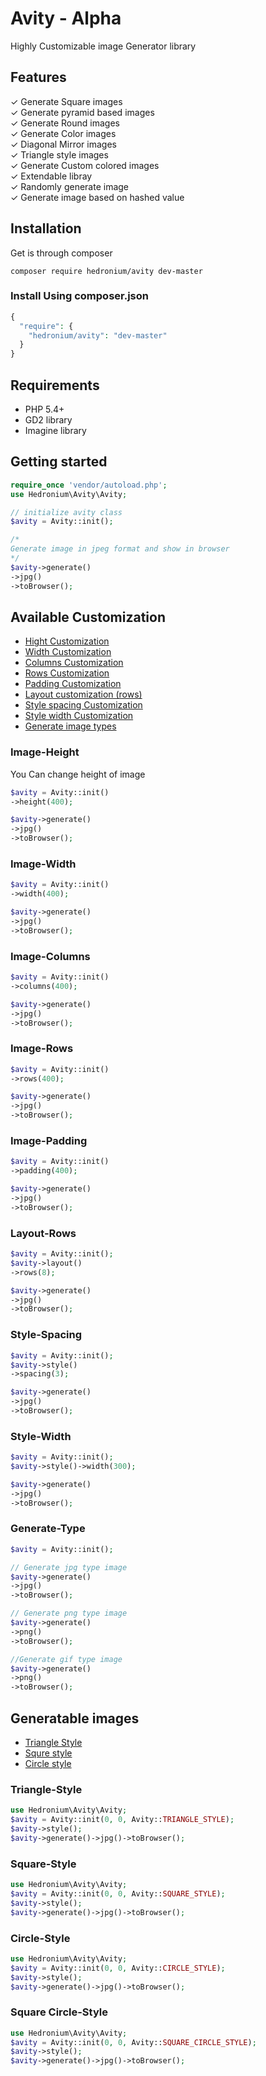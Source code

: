 # Avity - Alpha
Highly Customizable image Generator library
## Features

✓ Generate Square images  
✓ Generate pyramid based images  
✓ Generate Round images  
✓ Generate Color images  
✓ Diagonal Mirror images  
✓ Triangle style images  
✓ Generate Custom colored images  
✓ Extendable libray  
✓ Randomly generate image  
✓ Generate image based on hashed value  

## Installation  
Get is through composer  
```
composer require hedronium/avity dev-master
```
### Install Using composer.json
```PHP
{
  "require": {
    "hedronium/avity": "dev-master"
  }
}
```

## Requirements

* PHP 5.4+
* GD2 library
* Imagine library

## Getting started  
```PHP
require_once 'vendor/autoload.php';
use Hedronium\Avity\Avity;

// initialize avity class
$avity = Avity::init();

/*
Generate image in jpeg format and show in browser
*/
$avity->generate()
->jpg()
->toBrowser();
```
## Available Customization
- [Hight Customization](#Image-Height)
- [Width Customization](#Image-Width)
- [Columns Customization](#Image-Columns)
- [Rows Customization](#Image-Rows)
- [Padding Customization](#Image-Padding)
- [Layout customization (rows)](#Layout-Rows)
- [Style spacing Customization](#Style-Spacing)
- [Style width Customization](#Style-Width)
- [Generate image types ](#Generate-Type)

### Image-Height
You Can  change height of image
```PHP
$avity = Avity::init()
->height(400);

$avity->generate()
->jpg()
->toBrowser();
```
### Image-Width
```PHP
$avity = Avity::init()
->width(400);

$avity->generate()
->jpg()
->toBrowser();

```
### Image-Columns
```PHP
$avity = Avity::init()
->columns(400);

$avity->generate()
->jpg()
->toBrowser();
```
### Image-Rows
```PHP
$avity = Avity::init()
->rows(400);

$avity->generate()
->jpg()
->toBrowser();
```
### Image-Padding
```PHP
$avity = Avity::init()
->padding(400);

$avity->generate()
->jpg()
->toBrowser();
```
### Layout-Rows
```PHP
$avity = Avity::init();
$avity->layout()
->rows(8);

$avity->generate()
->jpg()
->toBrowser();
```
### Style-Spacing
```PHP
$avity = Avity::init();
$avity->style()
->spacing(3);

$avity->generate()
->jpg()
->toBrowser();

```
### Style-Width
```PHP
$avity = Avity::init();
$avity->style()->width(300);

$avity->generate()
->jpg()
->toBrowser();
```
### Generate-Type
```PHP
$avity = Avity::init();

// Generate jpg type image
$avity->generate()
->jpg()
->toBrowser();

// Generate png type image
$avity->generate()
->png()
->toBrowser();

//Generate gif type image
$avity->generate()
->png()
->toBrowser();
```
## Generatable images

- [Triangle Style](#Triangle-Style)
- [Squre style](#Square-Style)
- [Circle style](#Circle-Style)

### Triangle-Style
```PHP
use Hedronium\Avity\Avity;
$avity = Avity::init(0, 0, Avity::TRIANGLE_STYLE);
$avity->style();
$avity->generate()->jpg()->toBrowser();
```
### Square-Style  

```PHP
use Hedronium\Avity\Avity;
$avity = Avity::init(0, 0, Avity::SQUARE_STYLE);
$avity->style();
$avity->generate()->jpg()->toBrowser();
```
### Circle-Style
```PHP
use Hedronium\Avity\Avity;
$avity = Avity::init(0, 0, Avity::CIRCLE_STYLE);
$avity->style();
$avity->generate()->jpg()->toBrowser();
```
### Square Circle-Style
```PHP
use Hedronium\Avity\Avity;
$avity = Avity::init(0, 0, Avity::SQUARE_CIRCLE_STYLE);
$avity->style();
$avity->generate()->jpg()->toBrowser();
```

